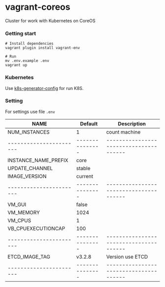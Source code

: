 # vagrant-coreos

Cluster for work with Kubernetes on CoreOS

### Getting start

```
# Install dependencies
vagrant plugin install vagrant-env

# Run
mv .env.example .env
vagrant up
```

### Kubernetes

Use [k8s-generator-config](https://batazor.github.io/k8s-generator-config) for run K8S.

### Setting

For settings use file `.env`

| **NAME**              | **Default**   | **Description**                      |
|-----------------------|---------------|--------------------------------------|
| NUM_INSTANCES         | 1             | count machine                        |
|-----------------------|---------------|--------------------------------------|
| INSTANCE_NAME_PREFIX  | core          |                                      |
| UPDATE_CHANNEL        | stable        |                                      |
| IMAGE_VERSION         | current       |                                      |
|-----------------------|---------------|--------------------------------------|
| VM_GUI                | false         |                                      |
| VM_MEMORY             | 1024          |                                      |
| VM_CPUS               | 1             |                                      |
| VB_CPUEXECUTIONCAP    | 100           |                                      |
|-----------------------|---------------|--------------------------------------|
| ETCD_IMAGE_TAG        | v3.2.8        | Version use ETCD                     |
|-----------------------|---------------|--------------------------------------|
